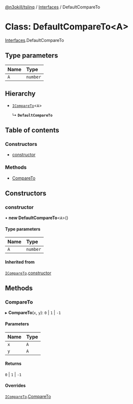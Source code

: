 [@n3okill/tslinq](../README.md) / [Interfaces][] / DefaultCompareTo

# Class: DefaultCompareTo<A\>

[Interfaces][].DefaultCompareTo

## Type parameters

| Name | Type     |
| :--- | :------- |
| `A`  | `number` |

## Hierarchy

- [`ICompareTo`][]<`A`\>

  ↳ **`DefaultCompareTo`**

## Table of contents

### Constructors

- [constructor](#constructor)

### Methods

- [CompareTo](#compareto)

## Constructors

### constructor

• **new DefaultCompareTo**<`A`\>()

#### Type parameters

| Name | Type     |
| :--- | :------- |
| `A`  | `number` |

#### Inherited from

[`ICompareTo`][].[constructor](icompareto.md#constructor)

## Methods

### CompareTo

▸ **CompareTo**(`x`, `y`): `0` \| `1` \| `-1`

#### Parameters

| Name | Type |
| :--- | :--- |
| `x`  | `A`  |
| `y`  | `A`  |

#### Returns

`0` \| `1` \| `-1`

#### Overrides

[`ICompareTo`][].[CompareTo](icompareto.md#compareto)

[interfaces]: ../interfaces.md
[`ICompareTo`]: icompareto.md
